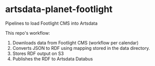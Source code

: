 # artsdata-planet-footlight
Pipelines to load Footlight CMS into Artsdata

This repo's workflow:
1. Downloads data from Footlight CMS (workflow per calendar)
2. Converts JSON to RDF using mapping stored in the data directory.
3. Stores RDF output on S3
4. Publishes the RDF to Artsdata Databus
